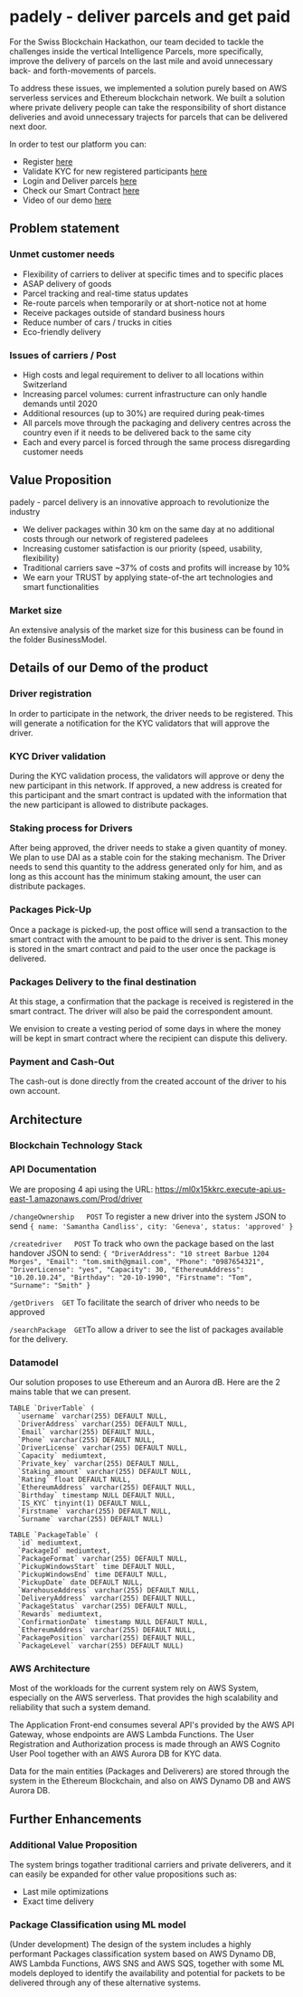 # padely - deliver parcels and get paid

For the Swiss Blockchain Hackathon, our team decided to tackle the challenges inside the vertical Intelligence Parcels, more specifically, improve the delivery of parcels on the last mile and avoid unnecessary back- and forth-movements of parcels.

To address these issues, we implemented a solution purely based on AWS serverless services and Ethereum blockchain network. We built a solution where private delivery people can take the responsibility of short distance deliveries and avoid unnecessary trajects for parcels that can be delivered next door.

In order to test our platform you can:
- Register [here](https://db84ae4645c84691bad45118fa79e7b1.vfs.cloud9.us-east-1.amazonaws.com:8080/register)
- Validate KYC for new registered participants [here](https://db84ae4645c84691bad45118fa79e7b1.vfs.cloud9.us-east-1.amazonaws.com:8080/kyc-admin)
- Login and Deliver parcels [here](https://db84ae4645c84691bad45118fa79e7b1.vfs.cloud9.us-east-1.amazonaws.com:8080/login)
- Check our Smart Contract [here](https://goerli.etherscan.io/address/0x18b6cdb14a2ceedc26379be78b8116a5523c3075)
- Video of our demo [here](https://sbhack-video-submission.s3.eu-central-1.amazonaws.com/team23/sbhack-team23.mp4)

## Problem statement

### Unmet customer needs
- Flexibility of carriers to deliver at specific times and to specific places
- ASAP delivery of goods
- Parcel tracking and real-time status updates
- Re-route parcels when temporarily or at short-notice not at home
- Receive packages outside of standard business hours
- Reduce number of cars / trucks in cities
- Eco-friendly delivery

### Issues of carriers / Post
- High costs and legal requirement to deliver to all locations within Switzerland
- Increasing parcel volumes: current infrastructure can only handle demands until 2020
- Additional resources (up to 30%) are required during peak-times
- All parcels move through the packaging and delivery centres across the country even if it needs to be delivered back to the same city
- Each and every parcel is forced through the same process disregarding customer needs

## Value Proposition
padely - parcel delivery is an innovative approach to revolutionize the industry
- We deliver packages  within 30 km on the same day at no additional costs through our network of registered padelees
- Increasing customer satisfaction is our priority (speed, usability, flexibility)
- Traditional carriers save ~37% of costs and profits will increase by 10%
- We earn your TRUST by applying state-of-the art technologies and smart functionalities


### Market size

An extensive analysis of the market size for this business can be found in the folder BusinessModel.
 
## Details of our Demo of the product
 
### Driver registration

In order to participate in the network, the driver needs to be registered. This will generate a notification for the KYC validators that will approve the driver.
 
### KYC Driver validation

During the KYC validation process, the validators will approve or deny the new participant in this network. If approved, a new address is created for this participant and the smart contract is updated with the information that the new participant is allowed to distribute packages.

### Staking process for Drivers
 
After being approved, the driver needs to stake a given quantity of money. We plan to use DAI as a stable coin for the staking mechanism. The Driver needs to send this quantity to the address generated only for him, and as long as this account has the minimum staking amount, the user can distribute packages.

 
### Packages Pick-Up

Once a package is picked-up, the post office will send a transaction to the smart contract with the amount to be paid to the driver is sent. This money is stored in the smart contract and paid to the user once the package is delivered. 

### Packages Delivery to the final destination
 
At this stage, a confirmation that the package is received is registered in the smart contract. The driver will also be paid the correspondent amount. 

We envision to create a vesting period of some days in where the money will be kept in smart contract where the recipient can dispute this delivery.

### Payment and Cash-Out

The cash-out is done directly from the created account of the driver to his own account. 

## Architecture

### Blockchain Technology Stack

### API Documentation 
We are proposing 4 api using the URL: https://ml0x15kkrc.execute-api.us-east-1.amazonaws.com/Prod/driver

`/changeOwnership   POST` To register a new driver into the system
JSON to send
`{
    name: 'Samantha Candliss',
    city: 'Geneva',
    status: 'approved'
 }`
  
`/createdriver   POST` To track who own the package based on the last handover
JSON to send:
`{
  "DriverAddress": "10 street Barbue 1204 Morges",
  "Email": "tom.smith@gmail.com",
  "Phone": "0987654321",
  "DriverLicense": "yes",
  "Capacity": 30,
  "EthereumAddress": "10.20.10.24",
  "Birthday": "20-10-1990",
  "Firstname": "Tom",
  "Surname": "Smith"
}`

`/getDrivers  GET` To facilitate the search of driver who needs to be approved

`/searchPackage  GET`To allow a driver to see the list of packages available for the delivery.

### Datamodel
Our solution proposes to use Ethereum and an Aurora dB.
Here are the 2 mains table that we can present.

```
TABLE `DriverTable` (
  `username` varchar(255) DEFAULT NULL,		
  `DriverAddress` varchar(255) DEFAULT NULL,
  `Email` varchar(255) DEFAULT NULL,
  `Phone` varchar(255) DEFAULT NULL,
  `DriverLicense` varchar(255) DEFAULT NULL,
  `Capacity` mediumtext,
  `Private_key` varchar(255) DEFAULT NULL,
  `Staking_amount` varchar(255) DEFAULT NULL,
  `Rating` float DEFAULT NULL,
  `EthereumAddress` varchar(255) DEFAULT NULL,
  `Birthday` timestamp NULL DEFAULT NULL,
  `IS_KYC` tinyint(1) DEFAULT NULL,
  `Firstname` varchar(255) DEFAULT NULL,
  `Surname` varchar(255) DEFAULT NULL)
```

```
TABLE `PackageTable` (
  `id` mediumtext,
  `PackageId` mediumtext,
  `PackageFormat` varchar(255) DEFAULT NULL,
  `PickupWindowsStart` time DEFAULT NULL,
  `PickupWindowsEnd` time DEFAULT NULL,
  `PickupDate` date DEFAULT NULL,
  `WarehouseAddress` varchar(255) DEFAULT NULL,
  `DeliveryAddress` varchar(255) DEFAULT NULL,
  `PackageStatus` varchar(255) DEFAULT NULL,
  `Rewards` mediumtext,
  `ConfirmationDate` timestamp NULL DEFAULT NULL,
  `EthereumAddress` varchar(255) DEFAULT NULL,
  `PackagePosition` varchar(255) DEFAULT NULL,
  `PackageLevel` varchar(255) DEFAULT NULL)
```

### AWS Architecture
Most of the workloads for the current system rely on AWS System, especially on the AWS serverless. That provides the high scalability and reliability that such a system demand.

The Application Front-end consumes several API's provided by the AWS API Gateway, whose endpoints are AWS Lambda Functions. The User Registration and Authorization process is made through an AWS Cognito User Pool together with an AWS Aurora DB for KYC data.

Data for the main entities (Packages and Deliverers) are stored through the system in the Ethereum Blockchain, and also on AWS Dynamo DB and AWS Aurora DB. 

## Further Enhancements

### Additional Value Proposition
The system brings togather traditional carriers and private deliverers, and it can easily be expanded for other value propositions such as:
- Last mile optimizations
- Exact time delivery

### Package Classification using ML model
(Under development) The design of the system includes a highly performant Packages classification system based on AWS Dynamo DB, AWS Lambda Functions, AWS SNS and AWS SQS, together with some ML models deployed to identify the availability and potential for packets to be delivered through any of these alternative systems.
